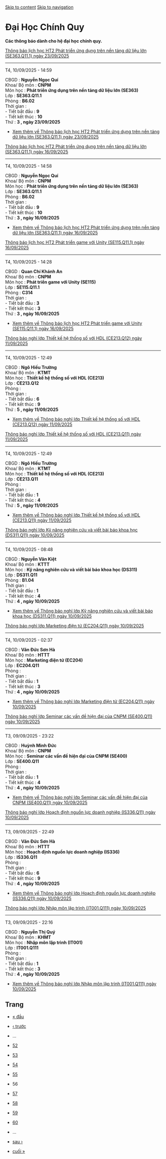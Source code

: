 [Skip to content](https://daa.uit.edu.vn/thongbaochinhquy?page=55#main)
 [Skip to navigation](https://daa.uit.edu.vn/thongbaochinhquy?page=55#main-nav)

Đại Học Chính Quy
=================

**Các thông báo dành cho hệ đại học chính quy.**

[Thông báo lịch học HT2 Phát triển ứng dụng trên nền tảng dữ liệu lớn (SE363.Q11.1) ngày 23/09/2025](https://daa.uit.edu.vn/node/36357)

----------------------------------------------------------------------------------------------------------------------------------------

T4, 10/09/2025 - 14:59

CBGD : **Nguyễn Ngọc Quí**  
Khoa/ Bộ môn : **CNPM**  
Môn học : **Phát triển ứng dụng trên nền tảng dữ liệu lớn (SE363)**  
Lớp : **SE363.Q11.1**  
Phòng : **B6.02**  
Thời gian :  
\- Tiết bắt đầu : **9**  
\- Tiết kết thúc : **10**  
Thứ : **3 , ngày 23/09/2025**

*   [Xem thêm về Thông báo lịch học HT2 Phát triển ứng dụng trên nền tảng dữ liệu lớn (SE363.Q11.1) ngày 23/09/2025](https://daa.uit.edu.vn/node/36357 "Thông báo lịch học HT2 Phát triển ứng dụng trên nền tảng dữ liệu lớn (SE363.Q11.1) ngày 23/09/2025")
    

[Thông báo lịch học HT2 Phát triển ứng dụng trên nền tảng dữ liệu lớn (SE363.Q11.1) ngày 16/09/2025](https://daa.uit.edu.vn/node/36356)

----------------------------------------------------------------------------------------------------------------------------------------

T4, 10/09/2025 - 14:58

CBGD : **Nguyễn Ngọc Quí**  
Khoa/ Bộ môn : **CNPM**  
Môn học : **Phát triển ứng dụng trên nền tảng dữ liệu lớn (SE363)**  
Lớp : **SE363.Q11.1**  
Phòng : **B6.02**  
Thời gian :  
\- Tiết bắt đầu : **9**  
\- Tiết kết thúc : **10**  
Thứ : **3 , ngày 16/09/2025**

*   [Xem thêm về Thông báo lịch học HT2 Phát triển ứng dụng trên nền tảng dữ liệu lớn (SE363.Q11.1) ngày 16/09/2025](https://daa.uit.edu.vn/node/36356 "Thông báo lịch học HT2 Phát triển ứng dụng trên nền tảng dữ liệu lớn (SE363.Q11.1) ngày 16/09/2025")
    

[Thông báo lịch học HT2 Phát triển game với Unity (SE115.Q11.1) ngày 16/09/2025](https://daa.uit.edu.vn/node/36355)

--------------------------------------------------------------------------------------------------------------------

T4, 10/09/2025 - 14:28

CBGD : **Quan Chí Khánh An**  
Khoa/ Bộ môn : **CNPM**  
Môn học : **Phát triển game với Unity (SE115)**  
Lớp : **SE115.Q11.1**  
Phòng : **C314**  
Thời gian :  
\- Tiết bắt đầu : **3**  
\- Tiết kết thúc : **3**  
Thứ : **3 , ngày 16/09/2025**

*   [Xem thêm về Thông báo lịch học HT2 Phát triển game với Unity (SE115.Q11.1) ngày 16/09/2025](https://daa.uit.edu.vn/node/36355 "Thông báo lịch học HT2 Phát triển game với Unity (SE115.Q11.1) ngày 16/09/2025")
    

[Thông báo nghỉ lớp Thiết kế hệ thống số với HDL (CE213.Q12) ngày 11/09/2025](https://daa.uit.edu.vn/node/36354)

-----------------------------------------------------------------------------------------------------------------

T4, 10/09/2025 - 12:49

CBGD : **Ngô Hiếu Trường**  
Khoa/ Bộ môn : **KTMT**  
Môn học : **Thiết kế hệ thống số với HDL (CE213)**  
Lớp : **CE213.Q12**  
Phòng :  
Thời gian :  
\- Tiết bắt đầu : **6**  
\- Tiết kết thúc : **9**  
Thứ : **5 , ngày 11/09/2025**

*   [Xem thêm về Thông báo nghỉ lớp Thiết kế hệ thống số với HDL (CE213.Q12) ngày 11/09/2025](https://daa.uit.edu.vn/node/36354 "Thông báo nghỉ lớp Thiết kế hệ thống số với HDL (CE213.Q12) ngày 11/09/2025")
    

[Thông báo nghỉ lớp Thiết kế hệ thống số với HDL (CE213.Q11) ngày 11/09/2025](https://daa.uit.edu.vn/node/36353)

-----------------------------------------------------------------------------------------------------------------

T4, 10/09/2025 - 12:49

CBGD : **Ngô Hiếu Trường**  
Khoa/ Bộ môn : **KTMT**  
Môn học : **Thiết kế hệ thống số với HDL (CE213)**  
Lớp : **CE213.Q11**  
Phòng :  
Thời gian :  
\- Tiết bắt đầu : **1**  
\- Tiết kết thúc : **4**  
Thứ : **5 , ngày 11/09/2025**

*   [Xem thêm về Thông báo nghỉ lớp Thiết kế hệ thống số với HDL (CE213.Q11) ngày 11/09/2025](https://daa.uit.edu.vn/node/36353 "Thông báo nghỉ lớp Thiết kế hệ thống số với HDL (CE213.Q11) ngày 11/09/2025")
    

[Thông báo nghỉ lớp Kỹ năng nghiên cứu và viết bài báo khoa học (DS311.Q11) ngày 10/09/2025](https://daa.uit.edu.vn/node/36352)

--------------------------------------------------------------------------------------------------------------------------------

T4, 10/09/2025 - 08:48

CBGD : **Nguyễn Văn Kiệt**  
Khoa/ Bộ môn : **KTTT**  
Môn học : **Kỹ năng nghiên cứu và viết bài báo khoa học (DS311)**  
Lớp : **DS311.Q11**  
Phòng : **B1.04**  
Thời gian :  
\- Tiết bắt đầu : **1**  
\- Tiết kết thúc : **4**  
Thứ : **4 , ngày 10/09/2025**

*   [Xem thêm về Thông báo nghỉ lớp Kỹ năng nghiên cứu và viết bài báo khoa học (DS311.Q11) ngày 10/09/2025](https://daa.uit.edu.vn/node/36352 "Thông báo nghỉ lớp Kỹ năng nghiên cứu và viết bài báo khoa học (DS311.Q11) ngày 10/09/2025")
    

[Thông báo nghỉ lớp Marketing điện tử (EC204.Q11) ngày 10/09/2025](https://daa.uit.edu.vn/node/36351)

------------------------------------------------------------------------------------------------------

T4, 10/09/2025 - 02:37

CBGD : **Văn Đức Sơn Hà**  
Khoa/ Bộ môn : **HTTT**  
Môn học : **Marketing điện tử (EC204)**  
Lớp : **EC204.Q11**  
Phòng :  
Thời gian :  
\- Tiết bắt đầu : **1**  
\- Tiết kết thúc : **3**  
Thứ : **4 , ngày 10/09/2025**

*   [Xem thêm về Thông báo nghỉ lớp Marketing điện tử (EC204.Q11) ngày 10/09/2025](https://daa.uit.edu.vn/node/36351 "Thông báo nghỉ lớp Marketing điện tử (EC204.Q11) ngày 10/09/2025")
    

[Thông báo nghỉ lớp Seminar các vấn đề hiện đại của CNPM (SE400.Q11) ngày 10/09/2025](https://daa.uit.edu.vn/node/36350)

-------------------------------------------------------------------------------------------------------------------------

T3, 09/09/2025 - 23:22

CBGD : **Huỳnh Minh Đức**  
Khoa/ Bộ môn : **CNPM**  
Môn học : **Seminar các vấn đề hiện đại của CNPM (SE400)**  
Lớp : **SE400.Q11**  
Phòng :  
Thời gian :  
\- Tiết bắt đầu : **1**  
\- Tiết kết thúc : **4**  
Thứ : **4 , ngày 10/09/2025**

*   [Xem thêm về Thông báo nghỉ lớp Seminar các vấn đề hiện đại của CNPM (SE400.Q11) ngày 10/09/2025](https://daa.uit.edu.vn/node/36350 "Thông báo nghỉ lớp Seminar các vấn đề hiện đại của CNPM (SE400.Q11) ngày 10/09/2025")
    

[Thông báo nghỉ lớp Hoạch định nguồn lực doanh nghiệp (IS336.Q11) ngày 10/09/2025](https://daa.uit.edu.vn/node/36349)

----------------------------------------------------------------------------------------------------------------------

T3, 09/09/2025 - 22:49

CBGD : **Văn Đức Sơn Hà**  
Khoa/ Bộ môn : **HTTT**  
Môn học : **Hoạch định nguồn lực doanh nghiệp (IS336)**  
Lớp : **IS336.Q11**  
Phòng :  
Thời gian :  
\- Tiết bắt đầu : **6**  
\- Tiết kết thúc : **9**  
Thứ : **4 , ngày 10/09/2025**

*   [Xem thêm về Thông báo nghỉ lớp Hoạch định nguồn lực doanh nghiệp (IS336.Q11) ngày 10/09/2025](https://daa.uit.edu.vn/node/36349 "Thông báo nghỉ lớp Hoạch định nguồn lực doanh nghiệp (IS336.Q11) ngày 10/09/2025")
    

[Thông báo nghỉ lớp Nhập môn lập trình (IT001.Q111) ngày 10/09/2025](https://daa.uit.edu.vn/node/36348)

--------------------------------------------------------------------------------------------------------

T3, 09/09/2025 - 22:16

CBGD : **Nguyễn Thị Quý**  
Khoa/ Bộ môn : **KHMT**  
Môn học : **Nhập môn lập trình (IT001)**  
Lớp : **IT001.Q111**  
Phòng :  
Thời gian :  
\- Tiết bắt đầu : **1**  
\- Tiết kết thúc : **3**  
Thứ : **4 , ngày 10/09/2025**

*   [Xem thêm về Thông báo nghỉ lớp Nhập môn lập trình (IT001.Q111) ngày 10/09/2025](https://daa.uit.edu.vn/node/36348 "Thông báo nghỉ lớp Nhập môn lập trình (IT001.Q111) ngày 10/09/2025")
    

Trang
-----

*   [« đầu](https://daa.uit.edu.vn/thongbaochinhquy "Đến trang đầu tiên")
    
*   [‹ trước](https://daa.uit.edu.vn/thongbaochinhquy?page=54 "Đến trang kế trước")
    
*   …
*   [52](https://daa.uit.edu.vn/thongbaochinhquy?page=51 "Đến trang 52")
    
*   [53](https://daa.uit.edu.vn/thongbaochinhquy?page=52 "Đến trang 53")
    
*   [54](https://daa.uit.edu.vn/thongbaochinhquy?page=53 "Đến trang 54")
    
*   [55](https://daa.uit.edu.vn/thongbaochinhquy?page=54 "Đến trang 55")
    
*   56
*   [57](https://daa.uit.edu.vn/thongbaochinhquy?page=56 "Đến trang 57")
    
*   [58](https://daa.uit.edu.vn/thongbaochinhquy?page=57 "Đến trang 58")
    
*   [59](https://daa.uit.edu.vn/thongbaochinhquy?page=58 "Đến trang 59")
    
*   [60](https://daa.uit.edu.vn/thongbaochinhquy?page=59 "Đến trang 60")
    
*   …
*   [sau ›](https://daa.uit.edu.vn/thongbaochinhquy?page=56 "Đến trang kế sau")
    
*   [cuối »](https://daa.uit.edu.vn/thongbaochinhquy?page=1923 "Đến trang cuối cùng")